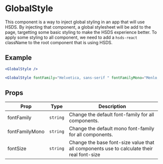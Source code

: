 # GlobalStyle

This component is a way to inject global styling in an app that will use HSDS. By injecting that component, a global stylesheet will be add to the page,
targetting some basic styling to make the HSDS experience better. To apply some styling to all component,
we need to add a `hsds-react` className to the root component that is using HSDS.

## Example

```jsx
<GlobalStyle />
```

```jsx
<GlobalStyle fontFamily="Helvetica, sans-serif " fontFamilyMono="Menlo, serif" fontSize="15 />
```

## Props

| Prop           | Type     | Description                                                                               |
| -------------- | -------- | ----------------------------------------------------------------------------------------- |
| fontFamily     | `string` | Change the default font-family for all components.                                        |
| fontFamilyMono | `string` | Change the default mono font-family for all components.                                   |
| fontSize       | `string` | Change the base font-size value that all components use to calculate their real font-size |
